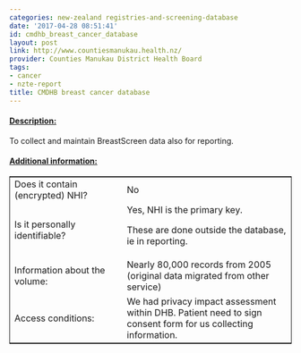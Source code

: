 ```yaml
---
categories: new-zealand registries-and-screening-database
date: '2017-04-28 08:51:41'
id: cmdhb_breast_cancer_database
layout: post
link: http://www.countiesmanukau.health.nz/
provider: Counties Manukau District Health Board
tags:
- cancer
- nzte-report
title: CMDHB breast cancer database
---
```



 <h4> <u>Description:</u> </h4>
To collect and  maintain BreastScreen data also for reporting.
 <h4> <u>Additional information:</u> </h4>
 <table style="border: 1px solid">
 <tr> <td width="40%"> Does it contain (encrypted) NHI? </td> <td>No</td> </tr>
 <tr> <td width="40%"> Is it personally identifiable? </td> <td>Yes, NHI is the primary key.

These are done outside the database, ie in reporting.</td> </tr>
 <tr> <td width="40%"> Information about the volume: </td> <td>Nearly 80,000 records from 2005 (original data migrated from other service)</td> </tr>
 <tr> <td width="40%"> Access conditions: </td> <td>We had privacy impact assessment within DHB. Patient need to sign consent form for us collecting information.</td> </tr>
 </table>